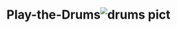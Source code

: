 # Play-the-Drums![drums pict](https://user-images.githubusercontent.com/96592956/174488842-eb94fc8a-55b1-4816-a092-4b52eadd0e40.jpg)
